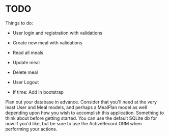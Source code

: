 # TODO

Things to do:

* User login and registration with validations

* Create new meal with validations

* Read all meals

* Update meal

* Delete meal

* User Logout

* If time: Add in bootstrap

Plan out your database in advance. Consider that you'll need at the very least User and Meal models, and perhaps a MealPlan model as well depending upon how you wish to accomplish this application. Something to think about before getting started. You can use the default SQLite db for now if you'd like, but be sure to use the ActiveRecord ORM when performing your actions.
